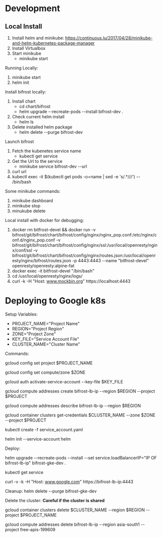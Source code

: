 # Development

## Local Install
1. Install helm and minikube: https://continuous.lu/2017/04/28/minikube-and-helm-kubernetes-package-manager
2. Install Virtualbox
2. Start minikube
    - minikube start

Running Locally:
1. minikube start
1. helm init

Install bifrost locally:
1. Install chart
   - cd chart/bifrost
   - helm upgrade --recreate-pods --install bifrost-dev .
3. Check current helm install
   - helm ls
4. Delete installed helm package
   - helm delete --purge bifrost-dev 

Launch bifrost
1. Fetch the kubenetes service name
   - kubectl get service
2. Get the Url to the service
   - minikube service bifrost-dev --url
3. curl url
4. kubectl exec -it $(kubectl get pods -o=name | sed -e 's/.*\///') -- /bin/bash

Some minikube commands:
1. minikube dashboard
2. minikube stop
3. minukube delete

Local install with docker for debugging:
1. docker rm bitfrost-devel && docker run -v bifrost/git/bifrost/chart/bifrost/config/nginx/nginx_pop.conf:/etc/nginx/conf.d/nginx_pop.conf -v bifrost/git/bifrost/chart/bifrost/config/nginx/ssl:/usr/local/openresty/nginx/conf/ssl -v bifrost/git/bifrost/chart/bifrost/config/nginx/routes.json:/usr/local/openresty/nginx/bifrost/routes.json -p 4443:4443 --name "bitfrost-devel" openresty/openresty:alpine-fat
2. docker exec -it bitfrost-devel "/bin/bash"
3. cd /usr/local/openresty/nginx/logs/
4. curl -k -H "Host: www.mockbin.org" https://localhost:4443

# Deploying to Google k8s

Setup Variables:

* PROJECT_NAME="Project Name"
* REGION="Project Region"
* ZONE="Project Zone"
* KEY_FILE="Service Account File"
* CLUSTER_NAME="Cluster Name"

Commands:

gcloud config set project $PROJECT_NAME

gcloud config set compute/zone $ZONE

gcloud auth activate-service-account --key-file $KEY_FILE

gcloud compute addresses create bifrost-lb-ip --region $REGION --project $PROJECT

gcloud compute addresses describe bifrost-lb-ip --region $REGION

gcloud container clusters get-credentials $CLUSTER_NAME --zone $ZONE --project $PROJECT

kubectl create -f service_account.yaml

helm init --service-account helm


Deploy:

helm upgrade --recreate-pods --install --set service.loadBalancerIP="IP OF bifrost-lb-ip"  bifrost-gke-dev .

kubectl get service

curl -v -k -H "Host: www.google.com" https://bifrost-lb-ip:4443

Cleanup: 
helm delete --purge bifrost-gke-dev

Delete the cluster: **Careful if the cluster is shared**

gcloud container clusters delete $CLUSTER_NAME --region $REGION --project $PROJECT_NAME

gcloud compute addresses delete bifrost-lb-ip --region asia-south1 --project free-apis-199609
